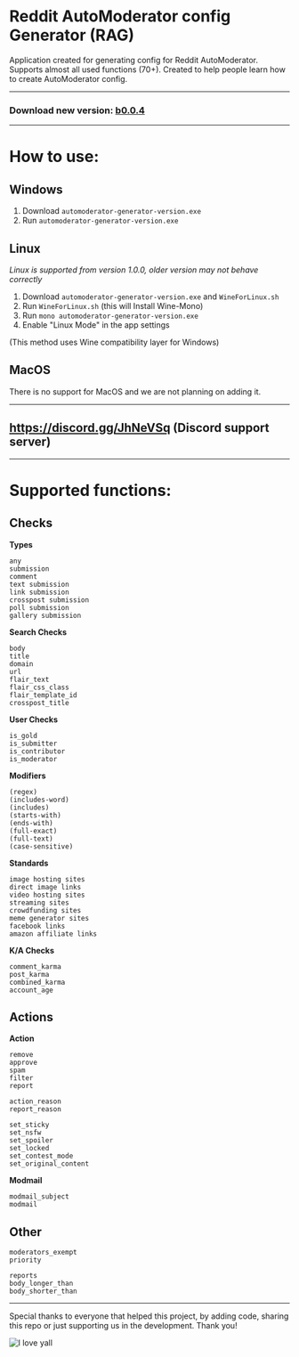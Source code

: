 # Reddit AutoModerator config Generator (RAG)

Application created for generating config for Reddit AutoModerator. Supports almost all used functions (70+). Created to help people learn how to create AutoModerator config.

---
### Download new version: [b0.0.4](https://github.com/MiranDaniel/automod-generator/releases/latest)

---


# How to use:
## Windows
1. Download `automoderator-generator-version.exe`
2. Run `automoderator-generator-version.exe`
## Linux 
*Linux is supported from version 1.0.0, older version may not behave correctly*
1. Download `automoderator-generator-version.exe` and `WineForLinux.sh`
2. Run `WineForLinux.sh` (this will Install Wine-Mono)
3. Run `mono automoderator-generator-version.exe`
4. Enable "Linux Mode" in the app settings

(This method uses Wine compatibility layer for Windows)
## MacOS
There is no support for MacOS and we are not planning on adding it.

---
## https://discord.gg/JhNeVSq (Discord support server)
---
# Supported functions:

## Checks
**Types**
```
any
submission
comment
text submission
link submission
crosspost submission
poll submission
gallery submission
```
**Search Checks**
```
body
title
domain
url
flair_text
flair_css_class
flair_template_id
crosspost_title
```

**User Checks**
```
is_gold
is_submitter
is_contributor
is_moderator
```

**Modifiers**
```
(regex)
(includes-word)
(includes)
(starts-with)
(ends-with)
(full-exact)
(full-text)
(case-sensitive)
```

**Standards**
```
image hosting sites
direct image links
video hosting sites
streaming sites
crowdfunding sites
meme generator sites
facebook links
amazon affiliate links
```

**K/A Checks**
```
comment_karma
post_karma
combined_karma
account_age
```

## Actions
**Action**
```
remove
approve
spam
filter
report
```

```
action_reason
report_reason
```

```
set_sticky
set_nsfw
set_spoiler
set_locked
set_contest_mode
set_original_content
```
**Modmail**
```
modmail_subject
modmail
```

## Other

```
moderators_exempt
priority
```

```
reports
body_longer_than
body_shorter_than
```

---
Special thanks to everyone that helped this project, by adding code, sharing this repo or just supporting us in the development. Thank you!

![I love yall](https://img.shields.io/badge/Powered%20by-%3C3-red?style=flat-square&logo=flat-square)
